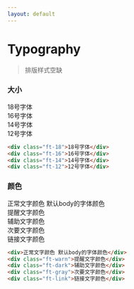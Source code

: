 ```yaml
---
layout: default
---
```


# Typography

> 排版样式空缺

### 大小


<div class="ft-18">18号字体</div>
<div class="ft-16">16号字体</div>
<div class="ft-14">14号字体</div>
<div class="ft-12">12号字体</div>

```html
<div class="ft-18">18号字体</div>
<div class="ft-16">16号字体</div>
<div class="ft-14">14号字体</div>
<div class="ft-12">12号字体</div>
```

### 颜色

<div>正常文字颜色 默认body的字体颜色</div>
<div class="ft-warn">提醒文字颜色</div>
<div class="ft-dark">辅助文字颜色</div>
<div class="ft-gray">次要文字颜色</div>
<div class="ft-link">链接文字颜色</div>

```html
<div>正常文字颜色 默认body的字体颜色</div>
<div class="ft-warn">提醒文字颜色</div>
<div class="ft-dark">辅助文字颜色</div>
<div class="ft-gray">次要文字颜色</div>
<div class="ft-link">链接文字颜色</div>
```
